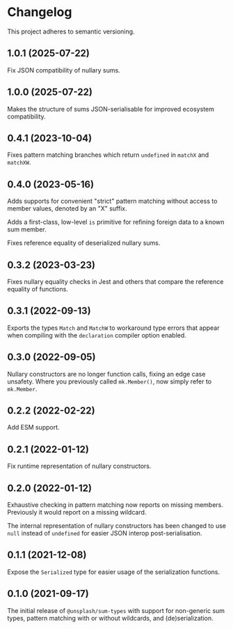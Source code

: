 # Changelog

This project adheres to semantic versioning.

## 1.0.1 (2025-07-22)

Fix JSON compatibility of nullary sums.

## 1.0.0 (2025-07-22)

Makes the structure of sums JSON-serialisable for improved ecosystem compatibility.

## 0.4.1 (2023-10-04)

Fixes pattern matching branches which return `undefined` in `matchX` and `matchXW`.

## 0.4.0 (2023-05-16)

Adds supports for convenient "strict" pattern matching without access to member values, denoted by an "X" suffix.

Adds a first-class, low-level `is` primitive for refining foreign data to a known sum member.

Fixes reference equality of deserialized nullary sums.

## 0.3.2 (2023-03-23)

Fixes nullary equality checks in Jest and others that compare the reference equality of functions.

## 0.3.1 (2022-09-13)

Exports the types `Match` and `MatchW` to workaround type errors that appear when compiling with the `declaration` compiler option enabled.

## 0.3.0 (2022-09-05)

Nullary constructors are no longer function calls, fixing an edge case unsafety. Where you previously called `mk.Member()`, now simply refer to `mk.Member`.

## 0.2.2 (2022-02-22)

Add ESM support.

## 0.2.1 (2022-01-12)

Fix runtime representation of nullary constructors.

## 0.2.0 (2022-01-12)

Exhaustive checking in pattern matching now reports on missing members. Previously it would report on a missing wildcard.

The internal representation of nullary constructors has been changed to use `null` instead of `undefined` for easier JSON interop post-serialisation.

## 0.1.1 (2021-12-08)

Expose the `Serialized` type for easier usage of the serialization functions.

## 0.1.0 (2021-09-17)

The initial release of `@unsplash/sum-types` with support for non-generic sum types, pattern matching with or without wildcards, and (de)serialization.
